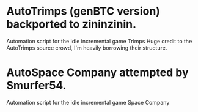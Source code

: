 # AutoTrimps (genBTC version) backported to zininzinin.
Automation script for the idle incremental game Trimps
Huge credit to the AutoTrimps source crowd, I'm heavily borrowing their structure.

# AutoSpace Company attempted by Smurfer54.
Automation script for the idle incremental game Space Company
